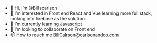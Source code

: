 - 👋 Hi, I’m @Billscarlson
- 👀 I’m interested in Front end React and Vue learning more full stack, looking into firebase as the solution.
- 🌱 I’m currently learning Javascript
- 💞️ I’m looking to collaborate on Front end 
- 📫 How to reach me BillCalrson@carlsonandco.com

<!---
Billscarlson/Billscarlson is a ✨ special ✨ repository because its `README.md` (this file) appears on your GitHub profile.
You can click the Preview link to take a look at your changes.
--->
